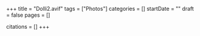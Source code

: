 +++
title = "Dolli2.avif"
tags = ["Photos"]
categories = []
startDate = ""
draft = false
pages = []

citations = []
+++
